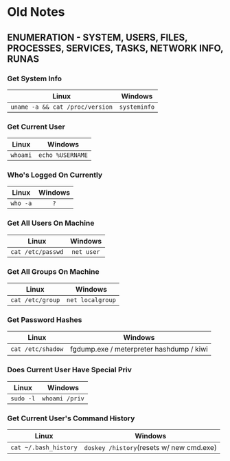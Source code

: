 # Old Notes


## ENUMERATION - SYSTEM, USERS, FILES, PROCESSES, SERVICES, TASKS, NETWORK INFO, RUNAS

### Get System Info
| Linux | Windows |
|:-----:|:-----:|
|```uname -a && cat /proc/version```|```systeminfo```|
### Get Current User
| Linux | Windows |
|:-----:|:-----:|
|```whoami```|```echo %USERNAME```|
### Who's Logged On Currently
| Linux | Windows |
|:-----:|:-----:|
|```who -a```|```?```|
### Get All Users On Machine
| Linux | Windows |
|:-----:|:-----:|
|```cat /etc/passwd```|```net user```|
### Get All Groups On Machine
| Linux | Windows |
|:-----:|:-----:|
|```cat /etc/group```|```net localgroup```|
### Get Password Hashes
| Linux | Windows |
|:-----:|:-----:|
|```cat /etc/shadow```|fgdump.exe / meterpreter hashdump / kiwi|
### Does Current User Have Special Priv
| Linux | Windows |
|:-----:|:-----:|
|```sudo -l```|```whoami /priv```|
### Get Current User's Command History
| Linux | Windows |
|:-----:|:-----:|
|```cat ~/.bash_history```|```doskey /history```(resets w/ new cmd.exe)|
